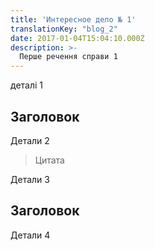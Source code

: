 ```yaml
---
title: 'Интересное дело № 1'
translationKey: "blog_2"
date: 2017-01-04T15:04:10.000Z
description: >-
  Перше речення справи 1
---
```


деталі 1

## Заголовок

Детали 2

>Цитата

Детали 3

## Заголовок

Детали 4

